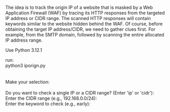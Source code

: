 The idea is to track the origin IP of a website that is masked by a Web Application Firewall (WAF) by tracing its HTTP responses from the targeted IP address or CIDR range. 
The scanned HTTP responses will contain keywords similar to the website hidden behind the WAF. Of course, before obtaining the target IP address/CIDR, we need to gather clues first. 
For example, from the SMTP domain, followed by scanning the entire allocated IP address range.

Use Python 3.12.1

run: <br>
python3 iporign.py
<br>
<br><br>
Make your selection: <br> <br>
Do you want to check a single IP or a CIDR range? (Enter 'ip' or 'cidr'): <br>
Enter the CIDR range (e.g., 192.168.0.0/24): <br>
Enter the keyword to check (e.g., early): <br>


